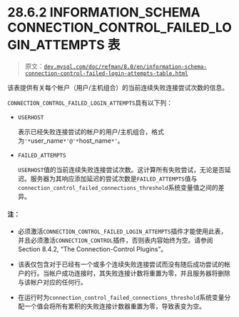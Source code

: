 # 28.6.2 INFORMATION_SCHEMA CONNECTION_CONTROL_FAILED_LOGIN_ATTEMPTS 表

> 原文：[`dev.mysql.com/doc/refman/8.0/en/information-schema-connection-control-failed-login-attempts-table.html`](https://dev.mysql.com/doc/refman/8.0/en/information-schema-connection-control-failed-login-attempts-table.html)

该表提供有关每个帐户（用户/主机组合）的当前连续失败连接尝试次数的信息。

`CONNECTION_CONTROL_FAILED_LOGIN_ATTEMPTS`具有以下列：

+   `USERHOST`

    表示已经失败连接尝试的帐户的用户/主机组合，格式为`'*`user_name`*'@'*`host_name`*'`。

+   `FAILED_ATTEMPTS`

    `USERHOST`值的当前连续失败连接尝试次数。这计算所有失败尝试，无论是否延迟。服务器为其响应添加延迟的尝试次数是`FAILED_ATTEMPTS`值与`connection_control_failed_connections_threshold`系统变量值之间的差异。

#### 注：

+   必须激活`CONNECTION_CONTROL_FAILED_LOGIN_ATTEMPTS`插件才能使用此表，并且必须激活`CONNECTION_CONTROL`插件，否则表内容始终为空。请参阅 Section 8.4.2, “The Connection-Control Plugins”。

+   该表仅包含对于已经有一个或多个连续失败连接尝试而没有随后成功尝试的帐户的行。当帐户成功连接时，其失败连接计数将重置为零，并且服务器将删除与该帐户对应的任何行。

+   在运行时为`connection_control_failed_connections_threshold`系统变量分配一个值会将所有累积的失败连接计数器重置为零，导致表变为空。
